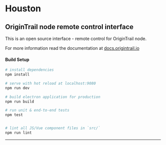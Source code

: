 # Houston

## OriginTrail node remote control interface

This is an open source interface - remote control for OriginTrail node. 

For more information read the documentation at [docs.origintrail.io](https://docs.origintrail.io)


#### Build Setup

``` bash
# install dependencies
npm install

# serve with hot reload at localhost:9080
npm run dev

# build electron application for production
npm run build

# run unit & end-to-end tests
npm test


# lint all JS/Vue component files in `src/`
npm run lint

```

---

